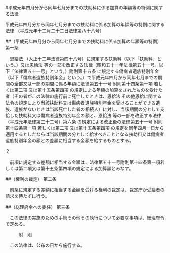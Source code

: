 #平成元年四月分から同年七月分までの扶助料に係る加算の年額等の特例に関する法律



平成元年四月分から同年七月分までの扶助料に係る加算の年額等の特例に関する法律
（平成元年十二月二十二日法律第八十八号）

##（平成元年四月分から同年七月分までの扶助料に係る加算の年額等の特例）
第一条

　恩給法
（大正十二年法律第四十八号）に規定する扶助料（以下「扶助料」という。）又は恩給法
等の一部を改正する法律（昭和五十一年法律第五十一号。以下「法律第五十一号」という。）附則第十五条
に規定する傷病者遺族特別年金（以下「傷病者遺族特別年金」という。）で平成元年四月から同年七月までの期間の全部又は一部の期間に係る年額に法律第五十一号
附則第十四条第一項
若しくは第二項
又は第十五条第四項
の規定による年額の加算をされたものを受けた者（その者がこの法律の施行前に死亡したときは、恩給法
その他恩給に関する法令の規定により当該扶助料又は傷病者遺族特別年金を受けることができる遺族、遺族がないときは当該死亡した者の相続人）に対し、当該期間の分として支給した扶助料又は傷病者遺族特別年金の額と、恩給法
等の一部を改正する法律（平成元年法律第三十二号）第六条
の規定による改正後の法律第五十一号
附則第十四条第一項
若しくは第二項
又は第十五条第四項
の規定を同年四月一日から適用するとしたならば当該期間の分として給すべきこととなる扶助料又は傷病者遺族特別年金の額との差額に相当する金額を給するものとする。

２

　前項に規定する差額に相当する金額は、法律第五十一号附則第十四条第一項若しくは第二項又は第十五条第四項の規定による加算額とみなす。



##（権利の裁定）
第二条

　前条に規定する差額に相当する金額を受ける権利の裁定は、裁定庁が受給者の請求を待たずに行う。



##（総理府令への委任）
第三条

　この法律の実施のための手続その他その執行について必要な事項は、総理府令で定める。




　　　附　則


　この法律は、公布の日から施行する。





